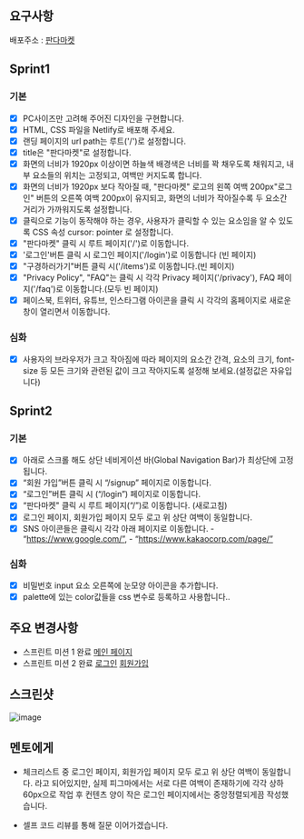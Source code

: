 ## 요구사항

배포주소 : [판다마켓](https://market-panda.netlify.app/)

## Sprint1

### 기본

- [x] PC사이즈만 고려해 주어진 디자인을 구현합니다.
- [x] HTML, CSS 파일을 Netlify로 배포해 주세요.
- [x] 랜딩 페이지의 url path는 루트('/')로 설정합니다.
- [x] title은 "판다마켓"로 설정합니다.
- [x] 화면의 너비가 1920px 이상이면 하늘색 배경색은 너비를 꽉 채우도록 채워지고, 내부 요소들의 위치는 고정되고, 여백만 커지도록 합니다.
- [x] 화면의 너비가 1920px 보다 작아질 때, "판다마켓" 로고의 왼쪽 여백 200px"로그인" 버튼의 오른쪽 여백 200px이 유지되고, 화면의 너비가 작아질수록 두 요소간 거리가 가까워지도록 설정합니다.
- [x] 클릭으로 기능이 동작해야 하는 경우, 사용자가 클릭할 수 있는 요소임을 알 수 있도록 CSS 속성 cursor: pointer 로 설정합니다.
- [x] "판다마켓" 클릭 시 루트 페이지('/')로 이동합니다.
- [x] '로그인'버튼 클릭 시 로그인 페이지('/login')로 이동합니다 (빈 페이지)
- [x] "구경하러가기"버튼 클릭 시('/items')로 이동합니다.(빈 페이지)
- [x] "Privacy Policy", "FAQ"는 클릭 시 각각 Privacy 페이지('/privacy'), FAQ 페이지('/faq')로 이동합니다.(모두 빈 페이지)
- [x] 페이스북, 트위터, 유튜브, 인스타그램 아이콘을 클릭 시 각각의 홈페이지로 새로운 창이 열리면서 이동합니다.

### 심화

- [x] 사용자의 브라우저가 크고 작아짐에 따라 페이지의 요소간 간격, 요소의 크기, font-size 등 모든 크기와 관련된 값이 크고 작아지도록 설정해 보세요.(설정값은 자유입니다)

## Sprint2

### 기본

- [x] 아래로 스크롤 해도 상단 네비게이션 바(Global Navigation Bar)가 최상단에 고정됩니다.
- [x] “회원 가입”버튼 클릭 시 “/signup” 페이지로 이동합니다.
- [x] “로그인”버튼 클릭 시 (“/login”) 페이지로 이동합니다.
- [x] “판다마켓" 클릭 시 루트 페이지(“/”)로 이동합니다. (새로고침)
- [x] 로그인 페이지, 회원가입 페이지 모두 로고 위 상단 여백이 동일합니다.
- [x] SNS 아이콘들은 클릭시 각각 아래 페이지로 이동합니다. - “https://www.google.com/”, - “https://www.kakaocorp.com/page/”

### 심화

- [x] 비밀번호 input 요소 오른쪽에 눈모양 아이콘을 추가합니다.
- [x] palette에 있는 color값들을 css 변수로 등록하고 사용합니다..

## 주요 변경사항

- 스프린트 미션 1 완료
  [메인 페이지](https://market-panda.netlify.app/login/)
- 스프린트 미션 2 완료
  [로그인]()
  [회원가입](https://market-panda.netlify.app/signup/)

## 스크린샷

![image](https://github.com/sohyun0/18-Sprint-Mission/blob/Basic-%EC%9C%84%EC%86%8C%ED%98%84-sprint1/img/thumbnail_01.png?raw=true)

## 멘토에게

- 체크리스트 중 로그인 페이지, 회원가입 페이지 모두 로고 위 상단 여백이 동일합니다. 라고 되어있지만, 실제 피그마에서는 서로 다른 여백이 존재하기에 각각 상하 60px으로 작업 후 컨텐츠 양이 작은 로그인 페이지에서는 중앙정렬되게끔 작성했습니다.

- 셀프 코드 리뷰를 통해 질문 이어가겠습니다.
